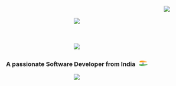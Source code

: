 <p align="right">
  <img src ="https://komarev.com/ghpvc/?username=nishitxmehta&style=for-the-badge&color=FFA500&label=Profile+Views"/>
</p>

<p align="center">
  <img src="https://capsule-render.vercel.app/api?type=waving&color=gradient&height=100&section=header"/>
</p>

<h1 align="center">
  <img src="https://readme-typing-svg.herokuapp.com/?font=Product+Sans&size=35&duration=4000&pause=1000&color=FFA500&center=true&vCenter=true&width=500&height=70&lines=Hi+There!+%F0%9F%91%8B;I%27m+Nishit+Mehta!+%F0%9F%91%A8%E2%80%8D%F0%9F%92%BB">
</h1>

<h3 align="center"> 
  A passionate Software Developer from India &nbsp<img src="https://github.com/nishitxmehta/nishitxmehta/blob/main/assest/BharatFlag.png" width="25">
</h3>

<p align="center">
  <img src="https://capsule-render.vercel.app/api?type=waving&color=gradient&height=100&section=footer"/>
</p>


<!--
**nishitxmehta/nishitxmehta** is a ✨ _special_ ✨ repository because its `README.md` (this file) appears on your GitHub profile.

Here are some ideas to get you started:

- 🔭 I’m currently working on ...
- 🌱 I’m currently learning ...
- 👯 I’m looking to collaborate on ...
- 🤔 I’m looking for help with ...
- 💬 Ask me about ...
- 📫 How to reach me: ...
- 😄 Pronouns: ...
- ⚡ Fun fact: ...
-->
